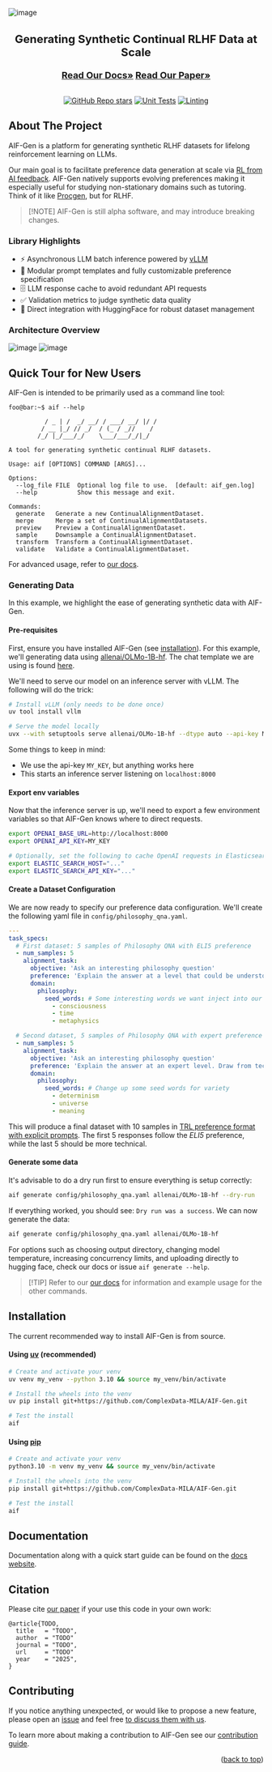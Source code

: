 <a id="readme-top"></a>

![image](./docs/img/logo.svg)

<div align="center">
<h3 style="font-size: 22px">Generating Synthetic Continual RLHF Data at Scale</h3>
<a href="https://aif-gen.readthedocs.io/en/latest"/><strong style="font-size: 18px;">Read Our Docs»</strong></a>
<a href="https://github.com/ComplexData-MILA/AIF-Gen"/><strong style="font-size: 18px;">Read Our Paper»</strong></a>
<br/>
<br/>

[![GitHub Repo stars](https://img.shields.io/github/stars/ComplexData-MILA/AIF-Gen)](https://github.com/ComplexData-MILA/AIF-Gen/stargazers)
[![Unit Tests](https://github.com/ComplexData-MILA/AIF-Gen/actions/workflows/testing.yml/badge.svg)](https://github.com/ComplexData-MILA/AIF-Gen/actions/workflows/testing.yml)
[![Linting](https://github.com/ComplexData-MILA/AIF-Gen/actions/workflows/ruff.yml/badge.svg)](https://github.com/ComplexData-MILA/AIF-Gen/actions/workflows/ruff.yml)

</div>

## About The Project

AIF-Gen is a platform for generating synthetic RLHF datasets for lifelong reinforcement learning on LLMs.

Our main goal is to facilitate preference data generation at scale via [RL from AI feedback](https://arxiv.org/abs/2309.00267). AIF-Gen natively supports evolving preferences making it especially useful for studying non-stationary domains such as tutoring. Think of it like [Procgen](https://github.com/openai/procgen), but for RLHF.

> \[!NOTE\]
> AIF-Gen is still alpha software, and may introduce breaking changes.

### Library Highlights

- :zap: Asynchronous LLM batch inference powered by [vLLM](https://github.com/vllm-project/vllm)
- :wrench: Modular prompt templates and fully customizable preference specification
- :file_cabinet: LLM response cache to avoid redundant API requests
- :white_check_mark: Validation metrics to judge synthetic data quality
- 🤗 Direct integration with HuggingFace for robust dataset management

### Architecture Overview

![image](./docs/img/architecture-dark.svg#gh-dark-mode-only)
![image](./docs/img/architecture-light.svg#gh-light-mode-only)

## Quick Tour for New Users

AIF-Gen is intended to be primarily used as a command line tool:

```console
foo@bar:~$ aif --help

          / _ | /  _/ __/ / ___/ __/ |/ /
         / __ |_/ // _/  / (_ / _//    /
        /_/ |_/___/_/    \___/___/_/|_/

A tool for generating synthetic continual RLHF datasets.

Usage: aif [OPTIONS] COMMAND [ARGS]...

Options:
  --log_file FILE  Optional log file to use.  [default: aif_gen.log]
  --help           Show this message and exit.

Commands:
  generate   Generate a new ContinualAlignmentDataset.
  merge      Merge a set of ContinualAlignmentDatasets.
  preview    Preview a ContinualAlignmentDataset.
  sample     Downsample a ContinualAlignmentDataset.
  transform  Transform a ContinualAlignmentDataset.
  validate   Validate a ContinualAlignmentDataset.
```

For advanced usage, refer to [our docs](https://aif-gen.readthedocs.io/).

### Generating Data

In this example, we highlight the ease of generating synthetic data with AIF-Gen.

#### Pre-requisites

First, ensure you have installed AIF-Gen (see [installation](#installation)).
For this example, we'll generating data using [allenai/OLMo-1B-hf](https://huggingface.co/allenai/OLMo-1B-hf).
The chat template we are using is found [here](./chat_templates/olmo-chat-template.jinja).

We'll need to serve our model on an inference server with vLLM. The following will do the trick:

```sh
# Install vLLM (only needs to be done once)
uv tool install vllm

# Serve the model locally
uvx --with setuptools serve allenai/OLMo-1B-hf --dtype auto --api-key MY_KEY --chat-template chat_templates/omlo-chat-template.jinja
```

Some things to keep in mind:

- We use the api-key `MY_KEY`, but anything works here
- This starts an inference server listening on `localhost:8000`

#### Export env variables

Now that the inference server is up, we'll need to export a few environment variables so that AIF-Gen knows where to direct requests.

```sh
export OPENAI_BASE_URL=http://localhost:8000
export OPENAI_API_KEY=MY_KEY

# Optionally, set the following to cache OpenAI requests in Elasticsearch.
export ELASTIC_SEARCH_HOST="..."
export ELASTIC_SEARCH_API_KEY="..."
```

#### Create a Dataset Configuration

We are now ready to specify our preference data configuration. We'll create the following yaml file in `config/philosophy_qna.yaml`.

```yaml
---
task_specs:
  # First dataset: 5 samples of Philosophy QNA with ELI5 preference
  - num_samples: 5
    alignment_task:
      objective: 'Ask an interesting philosophy question'
      preference: 'Explain the answer at a level that could be understood by a 5 year old'
      domain:
        philosophy:
          seed_words: # Some interesting words we want inject into our prompts
            - consciousness
            - time
            - metaphysics

  # Second dataset, 5 samples of Philosophy QNA with expert preference
  - num_samples: 5
    alignment_task:
      objective: 'Ask an interesting philosophy question'
      preference: 'Explain the answer at an expert level. Draw from technical literature.'
      domain:
        philosophy:
          seed_words: # Change up some seed words for variety
            - determinism
            - universe
            - meaning
```

This will produce a final dataset with 10 samples in [TRL preference format with explicit prompts](https://huggingface.co/docs/trl/en/dataset_formats).
The first 5 responses follow the *ELI5* preference, while the last 5 should be more technical.

#### Generate some data

It's advisable to do a dry run first to ensure everything is setup correctly:

```sh
aif generate config/philosophy_qna.yaml allenai/OLMo-1B-hf --dry-run
```

If everything worked, you should see: `Dry run was a success`. We can now generate the data:

```sh
aif generate config/philosophy_qna.yaml allenai/OLMo-1B-hf
```

For options such as choosing output directory, changing model temperature, increasing concurrency limits, and uploading directly to hugging face, check our docs or issue `aif generate --help`.

> \[!TIP\]
> Refer to our [our docs](https://aif-gen.readthedocs.io/) for information and example usage for the other commands.

## Installation

The current recommended way to install AIF-Gen is from source.

#### Using [uv](https://docs.astral.sh/uv/) (recommended)

```sh
# Create and activate your venv
uv venv my_venv --python 3.10 && source my_venv/bin/activate

# Install the wheels into the venv
uv pip install git+https://github.com/ComplexData-MILA/AIF-Gen.git

# Test the install
aif
```

#### Using [pip](https://pip.pypa.io/en/stable/installation/)

```sh
# Create and activate your venv
python3.10 -m venv my_venv && source my_venv/bin/activate

# Install the wheels into the venv
pip install git+https://github.com/ComplexData-MILA/AIF-Gen.git

# Test the install
aif
```

## Documentation

Documentation along with a quick start guide can be found on the [docs website](https://aif-gen.readthedocs.io/).

## Citation

Please cite [our paper](https://github.com/ComplexData-MILA/AIF-Gen) if your use this code in your own work:

```
@article{TODO,
  title   = "TODO",
  author  = "TODO"
  journal = "TODO",
  url     = "TODO"
  year    = "2025",
}
```

## Contributing

If you notice anything unexpected, or would like to propose a new feature, please open an [issue](https://github.com/ComplexData-MILA/AIF-Gen/issues) and feel free [to discuss them with us](https://github.com/ComplexData-MILA/AIF-Gen/discussions).

To learn more about making a contribution to AIF-Gen see our [contribution guide](./.github/CONTRIBUTING.md).

<p align="right">(<a href="#readme-top">back to top</a>)</p>
